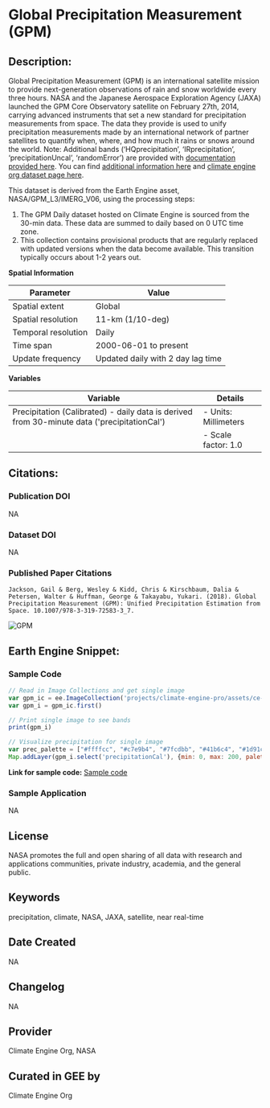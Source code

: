 
# Global Precipitation Measurement (GPM)

## Description:

Global Precipitation Measurement (GPM) is an international satellite mission to provide next-generation observations of rain and snow worldwide every three hours. NASA and the Japanese Aerospace Exploration Agency (JAXA) launched the GPM Core Observatory satellite on February 27th, 2014, carrying advanced instruments that set a new standard for precipitation measurements from space. The data they provide is used to unify precipitation measurements made by an international network of partner satellites to quantify when, where, and how much it rains or snows around the world. Note: Additional bands (‘HQprecipitation’, ‘IRprecipitation’, ‘precipitationUncal’, ‘randomError’) are provided with [documentation provided here](https://gpm.nasa.gov/sites/default/files/document_files/IMERG_ATBD_V06.pdf). You can find [additional information here](https://www.nasa.gov/mission_pages/GPM/overview/index.html) and [climate engine org dataset page here](https://support.climateengine.org/article/65-gpm-daily).

This dataset is derived from the Earth Engine asset, NASA/GPM_L3/IMERG_V06, using the processing steps:
1. The GPM Daily dataset hosted on Climate Engine is sourced from the 30-min data. These data are summed to daily based on 0 UTC time zone.
2. This collection contains provisional products that are regularly replaced with updated versions when the data become available. This transition typically occurs about 1-2 years out.

**Spatial Information**

| Parameter            | Value              |
|----------------------|--------------------|
| Spatial extent       | Global             |
| Spatial resolution   | 11-km (1/10-deg)   |
| Temporal resolution  | Daily              |
| Time span            | 2000-06-01 to present |
| Update frequency     | Updated daily with 2 day lag time |

**Variables**

| Variable                  | Details                              |
|---------------------------|--------------------------------------|
| Precipitation (Calibrated) - daily data is derived from 30-minute data ('precipitationCal') | - Units: Millimeters                    |
|                           | - Scale factor: 1.0                    |

## Citations:

### Publication DOI

NA

### Dataset DOI

NA

### Published Paper Citations

```
Jackson, Gail & Berg, Wesley & Kidd, Chris & Kirschbaum, Dalia & Petersen, Walter & Huffman, George & Takayabu, Yukari. (2018). Global Precipitation Measurement (GPM): Unified Precipitation Estimation from Space. 10.1007/978-3-319-72583-3_7.
```

![GPM](https://github.com/samapriya/awesome-gee-community-datasets/assets/6677629/a6822d72-6d68-499c-a7fd-b4f584172987)

## Earth Engine Snippet:

### Sample Code

```js
// Read in Image Collections and get single image
var gpm_ic = ee.ImageCollection('projects/climate-engine-pro/assets/ce-gpm-imerg-daily')
var gpm_i = gpm_ic.first()

// Print single image to see bands
print(gpm_i)

// Visualize precipitation for single image
var prec_palette = ["#ffffcc", "#c7e9b4", "#7fcdbb", "#41b6c4", "#1d91c0", "#225ea8", "#0c2c84"]
Map.addLayer(gpm_i.select('precipitationCal'), {min: 0, max: 200, palette: prec_palette}, 'precipitationCal')
```

**Link for sample code:** [Sample code](https://code.earthengine.google.com/?scriptPath=users/sat-io/awesome-gee-catalog-examples:weather-climate/GLOBAL-PRECIP-MEASUREMENT)

### Sample Application

NA

## License

NASA promotes the full and open sharing of all data with research and applications communities, private industry, academia, and the general public.

## Keywords

precipitation, climate, NASA, JAXA, satellite, near real-time

## Date Created

NA

## Changelog

NA

## Provider

Climate Engine Org, NASA

## Curated in GEE by
Climate Engine Org